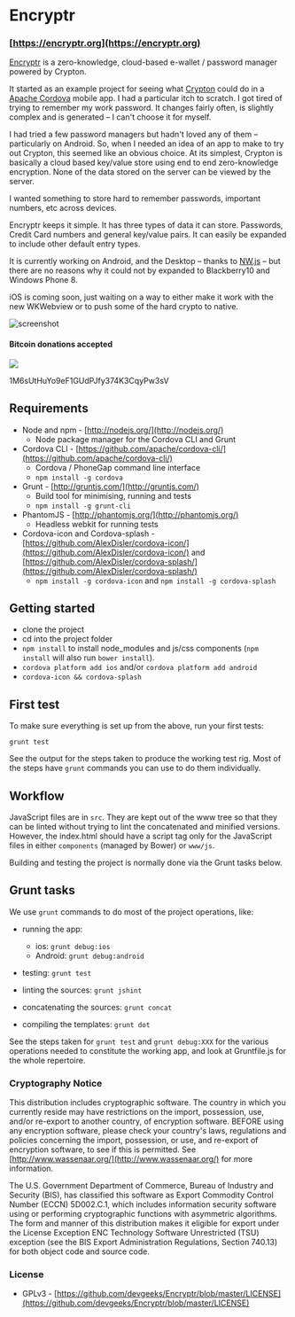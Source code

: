 Encryptr
========

### [https://encryptr.org](https://encryptr.org)

[Encryptr](http://encryptr.devgeeks.org) is a zero-knowledge, cloud-based e-wallet / password manager powered by Crypton.

It started as an example project for seeing what [Crypton](https://crypton.io) could do in a [Apache Cordova](http://cordova.apache.org) mobile app. I had a particular itch to scratch. I got tired of trying to remember my work password. It changes fairly often, is slightly complex and is generated – I can't choose it for myself.

I had tried a few password managers but hadn't loved any of them – particularly on Android. So, when I needed an idea of an app to make to try out Crypton, this seemed like an obvious choice. At its simplest, Crypton is basically a cloud based key/value store using end to end zero-knowledge encryption. None of the data stored on the server can be viewed by the server.

I wanted something to store hard to remember passwords, important numbers, etc across devices.

Encryptr keeps it simple. It has three types of data it can store. Passwords, Credit Card numbers and general key/value pairs. It can easily be expanded to include other default entry types.

It is currently working on Android, and the Desktop – thanks to [NW.js](https://github.com/nwjs/nw.js) – but there are no reasons why it could not by expanded to Blackberry10 and Windows Phone 8.

iOS is coming soon, just waiting on a way to either make it work with the new WKWebview or to push some of the hard crypto to native.

![screenshot](http://f.cl.ly/items/2n1r3V1D0L3k3p1q2T2O/encryptr-screenshot.png)

#### Bitcoin donations accepted

<div>
  <a href="bitcoin:1M6sUtHuYo9eF1GUdPJfy374K3CqyPw3sV">
  <img src="http://i.imgur.com/GWj62ch.png" ></a>
  <p>1M6sUtHuYo9eF1GUdPJfy374K3CqyPw3sV</p>
</div>

## Requirements

- Node and npm - [http://nodejs.org/](http://nodejs.org/)
	- Node package manager for the Cordova CLI and Grunt
- Cordova CLI - [https://github.com/apache/cordova-cli/](https://github.com/apache/cordova-cli/)
	- Cordova / PhoneGap command line interface
  - `npm install -g cordova`
- Grunt - [http://gruntjs.com/](http://gruntjs.com/)
	- Build tool for minimising, running and tests
  - `npm install -g grunt-cli`
- PhantomJS - [http://phantomjs.org/](http://phantomjs.org/)
	- Headless webkit for running tests
- Cordova-icon and Cordova-splash - [https://github.com/AlexDisler/cordova-icon/](https://github.com/AlexDisler/cordova-icon/) and [https://github.com/AlexDisler/cordova-splash/](https://github.com/AlexDisler/cordova-splash/)
  - `npm install -g cordova-icon` and `npm install -g cordova-splash`

## Getting started

- clone the project
- cd into the project folder
- `npm install` to install node_modules and js/css components (`npm install` will also run `bower install`).
- `cordova platform add ios` and/or `cordova platform add android`
- `cordova-icon && cordova-splash`

## First test

To make sure everything is set up from the above, run your first tests:

   `grunt test`

See the output for the steps taken to produce the working test rig. Most of the steps have `grunt` commands you can use to do them individually.

## Workflow

JavaScript files are in `src`. They are kept out of the www tree so that they can be linted without trying to lint the concatenated and minified versions. However, the index.html should have a script tag only for the JavaScript files in either `components` (managed by Bower) or `www/js`.

Building and testing the project is normally done via the Grunt tasks below.

## Grunt tasks

We use `grunt` commands to do most of the project operations, like:

* running the app:
  * ios: `grunt debug:ios`
  * Android: `grunt debug:android`

* testing: `grunt test`
* linting the sources: `grunt jshint`
* concatenating the sources: `grunt concat`
* compiling the templates: `grunt dot`

See the steps taken for `grunt test` and `grunt debug:XXX` for the various operations needed to constitute the working app, and look at Gruntfile.js for the whole repertoire.

### Cryptography Notice

This distribution includes cryptographic software. The country in which you currently reside may have restrictions on the import, possession, use, and/or re-export to another country, of encryption software. BEFORE using any encryption software, please check your country's laws, regulations and policies concerning the import, possession, or use, and re-export of encryption software, to see if this is permitted. See [http://www.wassenaar.org/](http://www.wassenaar.org/) for more information.

The U.S. Government Department of Commerce, Bureau of Industry and Security (BIS), has classified this software as Export Commodity Control Number (ECCN) 5D002.C.1, which includes information security software using or performing cryptographic functions with asymmetric algorithms. The form and manner of this distribution makes it eligible for export under the License Exception ENC Technology Software Unrestricted (TSU) exception (see the BIS Export Administration Regulations, Section 740.13) for both object code and source code.

### License
- GPLv3 - [https://github.com/devgeeks/Encryptr/blob/master/LICENSE](https://github.com/devgeeks/Encryptr/blob/master/LICENSE)
